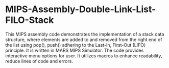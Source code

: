 # MIPS-Assembly-Double-Link-List-FILO-Stack
This MIPS assembly code demonstrates the implementation of a stack data structure, where elements are added to and removed from the right end of the list using pop(), push() adhering to the Last-In, First-Out (LIFO) principle. 
It is written in MARS MIPS Simulator. 
The code provides interactive menu options for user. It utilizes macros to enhance readability, reduce lines of code and errors.
